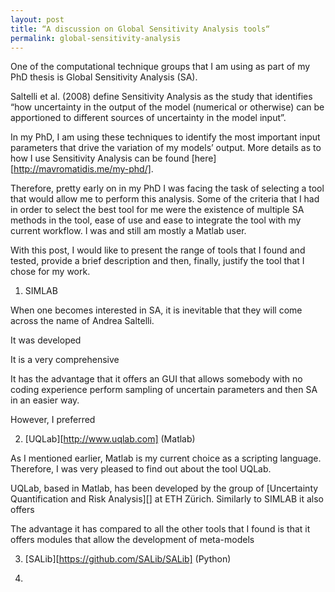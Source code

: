 ```yaml
---
layout: post
title: “A discussion on Global Sensitivity Analysis tools“
permalink: global-sensitivity-analysis
---
```


One of the computational technique groups that I am using as part of my PhD thesis is Global Sensitivity Analysis (SA). 

Saltelli et al. (2008) define Sensitivity Analysis as the study that identifies “how uncertainty in the output of the model (numerical or otherwise) can be apportioned to different sources of uncertainty in the model input”.

In my PhD, I am using these techniques to identify the most important input parameters that drive the variation of my models’ output. More details as to how I use Sensitivity Analysis can be found [here][http://mavromatidis.me/my-phd/].

Therefore, pretty early on in my PhD I was facing the task of selecting a tool that would allow me to perform this analysis. Some of the criteria that I had in order to select the best tool for me were the existence of multiple SA methods in the tool, ease of use and ease to integrate the tool with my current workflow. I was and still am mostly a Matlab user.

With this post, I would like to present the range of tools that I found and tested, provide a brief description and then, finally, justify the tool that I chose for my work.

1) SIMLAB

When one becomes interested in SA, it is inevitable that they will come across the name of Andrea Saltelli.

It was developed

It is a very comprehensive

It has the advantage that it offers an GUI that allows somebody with no coding experience perform sampling of uncertain parameters and then SA in an easier way.

However, I preferred 

2) [UQLab][http://www.uqlab.com] (Matlab)

As I mentioned earlier, Matlab is my current choice as a scripting language. Therefore, I was very pleased to find out about the tool UQLab.

UQLab, based in Matlab, has been developed by the group of [Uncertainty Quantification and Risk Analysis][] at ETH Zürich. Similarly to SIMLAB it also offers 

The advantage it has compared to all the other tools that I found is that it offers modules that allow the development of meta-models

3) [SALib][https://github.com/SALib/SALib] (Python)

4) 